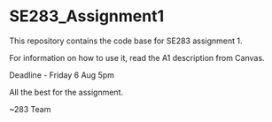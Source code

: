 # SE283_Assignment1
This repository contains the code base for SE283 assignment 1.

For information on how to use it, read the A1 description from Canvas. 

Deadline - Friday 6 Aug 5pm

All the best for the assignment.

~283 Team
